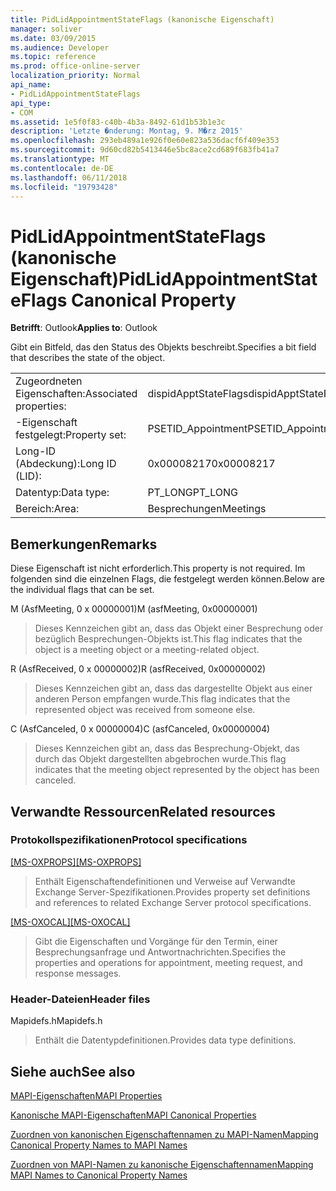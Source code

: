 ```yaml
---
title: PidLidAppointmentStateFlags (kanonische Eigenschaft)
manager: soliver
ms.date: 03/09/2015
ms.audience: Developer
ms.topic: reference
ms.prod: office-online-server
localization_priority: Normal
api_name:
- PidLidAppointmentStateFlags
api_type:
- COM
ms.assetid: 1e5f0f83-c40b-4b3a-8492-61d1b53b1e3c
description: 'Letzte �nderung: Montag, 9. M�rz 2015'
ms.openlocfilehash: 293eb489a1e926f0e60e823a536dacf6f409e353
ms.sourcegitcommit: 9d60cd82b5413446e5bc8ace2cd689f683fb41a7
ms.translationtype: MT
ms.contentlocale: de-DE
ms.lasthandoff: 06/11/2018
ms.locfileid: "19793428"
---
```

# <a name="pidlidappointmentstateflags-canonical-property"></a><span data-ttu-id="a47a4-103">PidLidAppointmentStateFlags (kanonische Eigenschaft)</span><span class="sxs-lookup"><span data-stu-id="a47a4-103">PidLidAppointmentStateFlags Canonical Property</span></span>

  
  
<span data-ttu-id="a47a4-104">**Betrifft**: Outlook</span><span class="sxs-lookup"><span data-stu-id="a47a4-104">**Applies to**: Outlook</span></span> 
  
<span data-ttu-id="a47a4-105">Gibt ein Bitfeld, das den Status des Objekts beschreibt.</span><span class="sxs-lookup"><span data-stu-id="a47a4-105">Specifies a bit field that describes the state of the object.</span></span>
  
|||
|:-----|:-----|
|<span data-ttu-id="a47a4-106">Zugeordneten Eigenschaften:</span><span class="sxs-lookup"><span data-stu-id="a47a4-106">Associated properties:</span></span>  <br/> |<span data-ttu-id="a47a4-107">dispidApptStateFlags</span><span class="sxs-lookup"><span data-stu-id="a47a4-107">dispidApptStateFlags</span></span>  <br/> |
|<span data-ttu-id="a47a4-108">-Eigenschaft festgelegt:</span><span class="sxs-lookup"><span data-stu-id="a47a4-108">Property set:</span></span>  <br/> |<span data-ttu-id="a47a4-109">PSETID_Appointment</span><span class="sxs-lookup"><span data-stu-id="a47a4-109">PSETID_Appointment</span></span>  <br/> |
|<span data-ttu-id="a47a4-110">Long-ID (Abdeckung):</span><span class="sxs-lookup"><span data-stu-id="a47a4-110">Long ID (LID):</span></span>  <br/> |<span data-ttu-id="a47a4-111">0x00008217</span><span class="sxs-lookup"><span data-stu-id="a47a4-111">0x00008217</span></span>  <br/> |
|<span data-ttu-id="a47a4-112">Datentyp:</span><span class="sxs-lookup"><span data-stu-id="a47a4-112">Data type:</span></span>  <br/> |<span data-ttu-id="a47a4-113">PT_LONG</span><span class="sxs-lookup"><span data-stu-id="a47a4-113">PT_LONG</span></span>  <br/> |
|<span data-ttu-id="a47a4-114">Bereich:</span><span class="sxs-lookup"><span data-stu-id="a47a4-114">Area:</span></span>  <br/> |<span data-ttu-id="a47a4-115">Besprechungen</span><span class="sxs-lookup"><span data-stu-id="a47a4-115">Meetings</span></span>  <br/> |
   
## <a name="remarks"></a><span data-ttu-id="a47a4-116">Bemerkungen</span><span class="sxs-lookup"><span data-stu-id="a47a4-116">Remarks</span></span>

<span data-ttu-id="a47a4-117">Diese Eigenschaft ist nicht erforderlich.</span><span class="sxs-lookup"><span data-stu-id="a47a4-117">This property is not required.</span></span> <span data-ttu-id="a47a4-118">Im folgenden sind die einzelnen Flags, die festgelegt werden können.</span><span class="sxs-lookup"><span data-stu-id="a47a4-118">Below are the individual flags that can be set.</span></span>
  
<span data-ttu-id="a47a4-119">M (AsfMeeting, 0 x 00000001)</span><span class="sxs-lookup"><span data-stu-id="a47a4-119">M (asfMeeting, 0x00000001)</span></span>
  
> <span data-ttu-id="a47a4-120">Dieses Kennzeichen gibt an, dass das Objekt einer Besprechung oder bezüglich Besprechungen-Objekts ist.</span><span class="sxs-lookup"><span data-stu-id="a47a4-120">This flag indicates that the object is a meeting object or a meeting-related object.</span></span>
    
<span data-ttu-id="a47a4-121">R (AsfReceived, 0 x 00000002)</span><span class="sxs-lookup"><span data-stu-id="a47a4-121">R (asfReceived, 0x00000002)</span></span>
  
> <span data-ttu-id="a47a4-122">Dieses Kennzeichen gibt an, dass das dargestellte Objekt aus einer anderen Person empfangen wurde.</span><span class="sxs-lookup"><span data-stu-id="a47a4-122">This flag indicates that the represented object was received from someone else.</span></span>
    
<span data-ttu-id="a47a4-123">C (AsfCanceled, 0 x 00000004)</span><span class="sxs-lookup"><span data-stu-id="a47a4-123">C (asfCanceled, 0x00000004)</span></span>
  
> <span data-ttu-id="a47a4-124">Dieses Kennzeichen gibt an, dass das Besprechung-Objekt, das durch das Objekt dargestellten abgebrochen wurde.</span><span class="sxs-lookup"><span data-stu-id="a47a4-124">This flag indicates that the meeting object represented by the object has been canceled.</span></span>
    
## <a name="related-resources"></a><span data-ttu-id="a47a4-125">Verwandte Ressourcen</span><span class="sxs-lookup"><span data-stu-id="a47a4-125">Related resources</span></span>

### <a name="protocol-specifications"></a><span data-ttu-id="a47a4-126">Protokollspezifikationen</span><span class="sxs-lookup"><span data-stu-id="a47a4-126">Protocol specifications</span></span>

<span data-ttu-id="a47a4-127">[[MS-OXPROPS]](http://msdn.microsoft.com/library/f6ab1613-aefe-447d-a49c-18217230b148%28Office.15%29.aspx)</span><span class="sxs-lookup"><span data-stu-id="a47a4-127">[[MS-OXPROPS]](http://msdn.microsoft.com/library/f6ab1613-aefe-447d-a49c-18217230b148%28Office.15%29.aspx)</span></span>
  
> <span data-ttu-id="a47a4-128">Enthält Eigenschaftendefinitionen und Verweise auf Verwandte Exchange Server-Spezifikationen.</span><span class="sxs-lookup"><span data-stu-id="a47a4-128">Provides property set definitions and references to related Exchange Server protocol specifications.</span></span>
    
<span data-ttu-id="a47a4-129">[[MS-OXOCAL]](http://msdn.microsoft.com/library/09861fde-c8e4-4028-9346-e7c214cfdba1%28Office.15%29.aspx)</span><span class="sxs-lookup"><span data-stu-id="a47a4-129">[[MS-OXOCAL]](http://msdn.microsoft.com/library/09861fde-c8e4-4028-9346-e7c214cfdba1%28Office.15%29.aspx)</span></span>
  
> <span data-ttu-id="a47a4-130">Gibt die Eigenschaften und Vorgänge für den Termin, einer Besprechungsanfrage und Antwortnachrichten.</span><span class="sxs-lookup"><span data-stu-id="a47a4-130">Specifies the properties and operations for appointment, meeting request, and response messages.</span></span>
    
### <a name="header-files"></a><span data-ttu-id="a47a4-131">Header-Dateien</span><span class="sxs-lookup"><span data-stu-id="a47a4-131">Header files</span></span>

<span data-ttu-id="a47a4-132">Mapidefs.h</span><span class="sxs-lookup"><span data-stu-id="a47a4-132">Mapidefs.h</span></span>
  
> <span data-ttu-id="a47a4-133">Enthält die Datentypdefinitionen.</span><span class="sxs-lookup"><span data-stu-id="a47a4-133">Provides data type definitions.</span></span>
    
## <a name="see-also"></a><span data-ttu-id="a47a4-134">Siehe auch</span><span class="sxs-lookup"><span data-stu-id="a47a4-134">See also</span></span>



[<span data-ttu-id="a47a4-135">MAPI-Eigenschaften</span><span class="sxs-lookup"><span data-stu-id="a47a4-135">MAPI Properties</span></span>](mapi-properties.md)
  
[<span data-ttu-id="a47a4-136">Kanonische MAPI-Eigenschaften</span><span class="sxs-lookup"><span data-stu-id="a47a4-136">MAPI Canonical Properties</span></span>](mapi-canonical-properties.md)
  
[<span data-ttu-id="a47a4-137">Zuordnen von kanonischen Eigenschaftennamen zu MAPI-Namen</span><span class="sxs-lookup"><span data-stu-id="a47a4-137">Mapping Canonical Property Names to MAPI Names</span></span>](mapping-canonical-property-names-to-mapi-names.md)
  
[<span data-ttu-id="a47a4-138">Zuordnen von MAPI-Namen zu kanonische Eigenschaftennamen</span><span class="sxs-lookup"><span data-stu-id="a47a4-138">Mapping MAPI Names to Canonical Property Names</span></span>](mapping-mapi-names-to-canonical-property-names.md)

